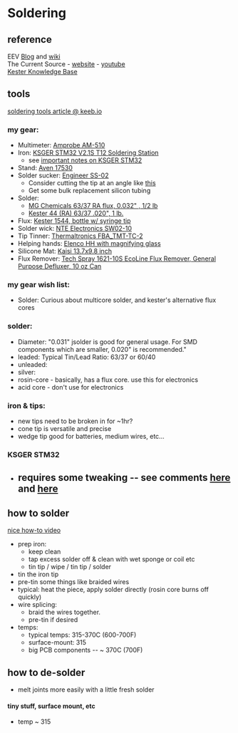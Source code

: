# Soldering

## reference
EEV [Blog](https://www.eevblog.com/) and [wiki](https://www.eevblog.com/wiki/index.php?title=Main_Page) \
The Current Source - [website](https://www.thecurrentsource.com/) - [youtube](https://www.youtube.com/channel/UCw0U6DtO0PHb3l37eKEAdSg) \
[Kester Knowledge Base](https://www.kester.com/knowledge-base/knowledge-base)

## tools
[soldering tools article @ keeb.io](https://docs.keeb.io/soldering-tools/)

### my gear:
  - Multimeter: [Amprobe AM-510](https://www.amazon.com/gp/product/B007FZFTZO/)
  - Iron: [KSGER STM32 V2.1S T12 Soldering Station](https://www.amazon.com/dp/B07PMZGPQQ)
    - see [important notes on KSGER STM32](#KSGER-STM32)
  - Stand: [Aven 17530](https://www.amazon.com/dp/B00LQG47V0)
  - Solder sucker: [Engineer SS-02](https://www.amazon.com/dp/B002MJMXD4)
    - Consider cutting the tip at an angle like [this](https://s3.amazonaws.com/docs.keeb.io/assets/images/misc/desoldering-pump-cut.jpg)
    - Get some bulk replacement silicon tubing
  - Solder:
    - [MG Chemicals 63/37 RA flux, 0.032" , 1/2 lb](https://www.amazon.com/dp/B005T8MWQI)
    - [Kester 44 (RA) 63/37 .020", 1 lb.](https://www.amazon.com/dp/B00068IJWC)
  - Flux: [Kester 1544, bottle w/ syringe tip](https://www.amazon.com/dp/B07K4F6SDM)
  - Solder wick: [NTE Electronics SW02-10](https://www.amazon.com/dp/B0195UVWJ8)
  - Tip Tinner: [Thermaltronics FBA_TMT-TC-2](https://www.amazon.com/dp/B00NS4J6BY)
  - Helping hands: [Elenco HH with magnifying glass](https://www.amazon.com/dp/B0002LLWYK)
  - Silicone Mat: [Kaisi 13.7x9.8 inch](https://www.amazon.com/dp/B07DGVJ17H/)
  - Flux Remover: [Tech Spray 1621-10S EcoLine Flux Remover, General Purpose Defluxer, 10 oz Can](https://www.amazon.com/dp/B0002BBWQ8)
### my gear wish list:
  - Solder: Curious about multicore solder, and kester's alternative flux cores
  
### solder:
  - Diameter: "0.031" jsolder is good for general usage. For SMD components which are smaller, 0.020" is recommended."
  - leaded: Typical Tin/Lead Ratio: 63/37 or 60/40
  - unleaded:
  - silver:
  - rosin-core - basically, has a flux core.  use this for electronics
  - acid core - don't use for electronics
### iron & tips:
  - new tips need to be broken in for ~1hr?
  - cone tip is versatile and precise
  - wedge tip good for batteries, medium wires, etc...

### KSGER STM32
  - requires some tweaking -- see comments [here](https://www.amazon.com/dp/B07PQ1GJZ5) and [here](https://www.amazon.com/dp/B07PMZGPQQ)
    - 

## how to solder

[nice how-to video](https://www.youtube.com/watch?v=M2Jf8cebwCs)

  - prep iron:
    - keep clean
    - tap excess solder off & clean with wet sponge or coil etc
    - tin tip / wipe / tin tip / solder
  - tin the iron tip
  - pre-tin some things like braided wires
  - typical: heat the piece, apply solder directly (rosin core burns off quickly)
  - wire splicing: 
    - braid the wires together.  
    - pre-tin if desired 
  - temps:
    - typical temps: 315-370C (600-700F)
    - surface-mount: 315
    - big PCB components -- ~ 370C (700F)

## how to de-solder
  - melt joints more easily with a little fresh solder 
#### tiny stuff, surface mount, etc
  - temp ~ 315
